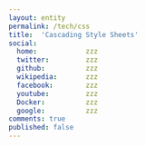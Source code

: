 ```yaml
---
layout: entity
permalink: /tech/css
title:  'Cascading Style Sheets'
social:
  home:            zzz
  twitter:         zzz
  github:          zzz
  wikipedia:       zzz
  facebook:        zzz
  youtube:         zzz
  Docker:          zzz
  google:          zzz
comments: true
published: false
---
```

